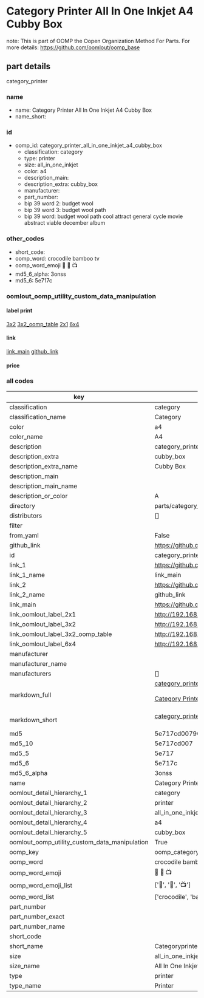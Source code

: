 # Category Printer All In One Inkjet A4 Cubby Box  

note: This is part of OOMP the Oopen Organization Method For Parts. For more details: https://github.com/oomlout/oomp_base

##  part details



category_printer

### name
* name: Category Printer All In One Inkjet A4 Cubby Box
* name_short: 
### id
* oomp_id: category_printer_all_in_one_inkjet_a4_cubby_box
  * classification: category
  * type: printer
  * size: all_in_one_inkjet
  * color: a4
  * description_main: 
  * description_extra: cubby_box
  * manufacturer: 
  * part_number: 
  * bip 39 word 2: budget wool
  * bip 39 word 3: budget wool path
  * bip 39 word: budget wool path cool attract general cycle movie abstract viable december album

### other_codes
* short_code: 
* oomp_word: crocodile bamboo tv
* oomp_word_emoji :crocodile: :bamboo: :tv:
* md5_6_alpha: 3onss
* md5_6: 5e717c






### oomlout_oomp_utility_custom_data_manipulation
#### label print
[3x2](http://192.168.1.245:1112/?label=oomp%203onss)
[3x2_oomp_table](http://192.168.1.107:1112/?label=oomp%203onss)
[2x1](http://192.168.1.242:1112/?label=oomp%203onss)
[6x4](http://192.168.1.55:1112/?label=oomp%203onss)    

#### link

[link_main](https://github.com/oomlout/oomlout_oomp_current_version_messy/tree/main/parts/category_printer_all_in_one_inkjet_a4_cubby_box) [github_link](https://github.com/oomlout/oomlout_oomp_part_src/tree/main/parts/category_printer_all_in_one_inkjet_a4_cubby_box)                             

#### price







### all codes 
| key | value |  
| --- | --- |  
| classification | category |  
| classification_name | Category |  
| color | a4 |  
| color_name | A4 |  
| description | category_printer |  
| description_extra | cubby_box |  
| description_extra_name | Cubby Box |  
| description_main |  |  
| description_main_name |  |  
| description_or_color | A  |  
| directory | parts/category_printer_all_in_one_inkjet_a4_cubby_box |  
| distributors | [] |  
| filter |  |  
| from_yaml | False |  
| github_link | https://github.com/oomlout/oomlout_oomp_part_src/tree/main/parts/category_printer_all_in_one_inkjet_a4_cubby_box |  
| id | category_printer_all_in_one_inkjet_a4_cubby_box |  
| link_1 | https://github.com/oomlout/oomlout_oomp_current_version_messy/tree/main/parts/category_printer_all_in_one_inkjet_a4_cubby_box |  
| link_1_name | link_main |  
| link_2 | https://github.com/oomlout/oomlout_oomp_part_src/tree/main/parts/category_printer_all_in_one_inkjet_a4_cubby_box |  
| link_2_name | github_link |  
| link_main | https://github.com/oomlout/oomlout_oomp_current_version_messy/tree/main/parts/category_printer_all_in_one_inkjet_a4_cubby_box |  
| link_oomlout_label_2x1 | http://192.168.1.242:1112/?label=oomp%203onss |  
| link_oomlout_label_3x2 | http://192.168.1.245:1112/?label=oomp%203onss |  
| link_oomlout_label_3x2_oomp_table | http://192.168.1.107:1112/?label=oomp%203onss |  
| link_oomlout_label_6x4 | http://192.168.1.55:1112/?label=oomp%203onss |  
| manufacturer |  |  
| manufacturer_name |  |  
| manufacturers | [] |  
| markdown_full | [category_printer_all_in_one_inkjet_a4_cubby_box](https://github.com/oomlout/oomlout_oomp_current_version_messy/tree/main/parts/category_printer_all_in_one_inkjet_a4_cubby_box)<br>[](https://github.com/oomlout/oomlout_oomp_current_version_messy/tree/main/parts/category_printer_all_in_one_inkjet_a4_cubby_box)<br>[Category Printer All In One Inkjet A4 Cubby Box](https://github.com/oomlout/oomlout_oomp_current_version_messy/tree/main/parts/category_printer_all_in_one_inkjet_a4_cubby_box)<br><br> |  
| markdown_short | [category_printer_all_in_one_inkjet_a4_cubby_box](https://github.com/oomlout/oomlout_oomp_current_version_messy/tree/main/parts/category_printer_all_in_one_inkjet_a4_cubby_box)<br><br> |  
| md5 | 5e717cd00790e6d9830762fd41ff50ec |  
| md5_10 | 5e717cd007 |  
| md5_5 | 5e717 |  
| md5_6 | 5e717c |  
| md5_6_alpha | 3onss |  
| name | Category Printer All In One Inkjet A4 Cubby Box |  
| oomlout_detail_hierarchy_1 | category |  
| oomlout_detail_hierarchy_2 | printer |  
| oomlout_detail_hierarchy_3 | all_in_one_inkjet |  
| oomlout_detail_hierarchy_4 | a4 |  
| oomlout_detail_hierarchy_5 | cubby_box |  
| oomlout_oomp_utility_custom_data_manipulation | True |  
| oomp_key | oomp_category_printer_all_in_one_inkjet_a4_cubby_box |  
| oomp_word | crocodile bamboo tv |  
| oomp_word_emoji | :crocodile: :bamboo: :tv: |  
| oomp_word_emoji_list | [':crocodile:', ':bamboo:', ':tv:'] |  
| oomp_word_list | ['crocodile', 'bamboo', 'tv'] |  
| part_number |  |  
| part_number_exact |  |  
| part_number_name |  |  
| short_code |  |  
| short_name | Categoryprinter |  
| size | all_in_one_inkjet |  
| size_name | All In One Inkjet |  
| type | printer |  
| type_name | Printer |  
